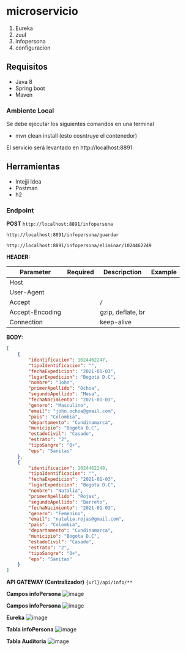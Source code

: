 # microservicio

1. Eureka
2. zuul
3. infopersona
4. configuracion
 

## Requisitos

- Java 8
- Spring boot
- Maven
 

### Ambiente Local

 

Se debe ejecutar los siguientes comandos en una terminal

 - mvn clean install (esto cosntruye el contenedor)
  
El servicio será levantado en http://localhost:8891.

 

## Herramientas

 - Intejji Idea
 - Postman
 - h2



### Endpoint

**POST** 
``http://localhost:8891/infopersona``

``http://localhost:8891/infopersona/guardar``

``http://localhost:8891/infopersona/eliminar/1024462249``


**HEADER:**

| Parameter    | Required     | Descripction | Example      |
| ------------ | ------------ | ------------ | ------------ |
|  Host             |   |<calculated when request is sent>| |
|  User-Agent       |   |<calculated when request is sent>| |
|  Accept           |   | */* |  |
|  Accept-Encoding  |   | gzip, deflate, br | |
|  Connection       |   | keep-alive |  |

**BODY:**

```json
[
    {
        "identificacion": 1024462247,
        "tipoIdentificacion": "",
        "fechaExpedicion": "2021-01-03",
        "lugarExpedicion": "Bogota D.C",
        "nombre": "John",
        "primerApellido": "Ochoa",
        "segundoApellido": "Mesa",
        "fechaNacimiento": "2021-01-03",
        "genero": "Masculino",
        "email": "john.ochoa@gmail.com",
        "pais": "Colombia",
        "departamento": "Cundinamarca",
        "municipio": "Bogota D.C",
        "estadoCivil": "Casado",
        "estrato": "2",
        "tipoSangre": "O+",
        "eps": "Sanitas"
    },
    {
        "identificacion": 1024462248,
        "tipoIdentificacion": "",
        "fechaExpedicion": "2021-01-03",
        "lugarExpedicion": "Bogota D.C",
        "nombre": "Natalia",
        "primerApellido": "Rojas",
        "segundoApellido": "Barreto",
        "fechaNacimiento": "2021-01-03",
        "genero": "Femenino",
        "email": "natalia.rojas@gmail.com",
        "pais": "Colombia",
        "departamento": "Cundinamarca",
        "municipio": "Bogota D.C",
        "estadoCivil": "Casado",
        "estrato": "2",
        "tipoSangre": "O+",
        "eps": "Sanitas"
    }
]
```
**API GATEWAY (Centralizador)**
``{url}/api/info/**
``



**Campos infoPersona**
![image](https://user-images.githubusercontent.com/17706660/103491397-ad9aea00-4df1-11eb-8f16-565f95995fd6.png)

**Campos infoPersona**
![image](https://user-images.githubusercontent.com/17706660/103491398-b55a8e80-4df1-11eb-9834-749518368d27.png)

**Eureka**
![image](https://user-images.githubusercontent.com/17706660/103491401-bb506f80-4df1-11eb-968c-39bb8a679098.png)

**Tabla infoPersona**
![image](https://user-images.githubusercontent.com/17706660/103491407-c0152380-4df1-11eb-9260-92c75098b209.png)

**Tabla Auditoria**
![image](https://user-images.githubusercontent.com/17706660/103491412-c3a8aa80-4df1-11eb-8135-8b637ec85da4.png)


